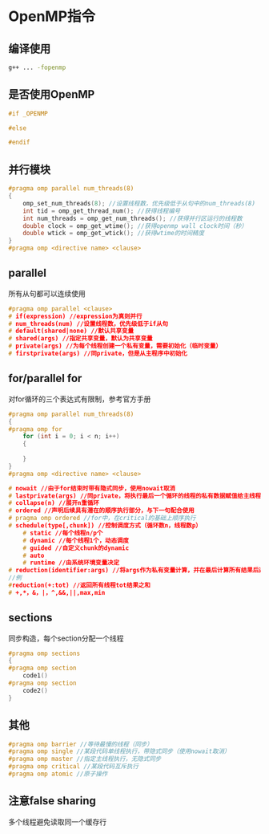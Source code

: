 # OpenMP指令

## 编译使用

```bash
g++ ... -fopenmp
```

## 是否使用OpenMP

```c++
#if _OPENMP

#else

#endif
```

## 并行模块

```c++
#pragma omp parallel num_threads(8)
{
    omp_set_num_threads(8); //设置线程数，优先级低于从句中的num_threads(8)
    int tid = omp_get_thread_num(); //获得线程编号
    int num_threads = omp_get_num_threads(); //获得并行区运行的线程数
    double clock = omp_get_wtime(); //获得openmp wall clock时间（秒）
    double wtick = omp_get_wtick(); //获得wtime的时间精度
}
#pragma omp <directive name> <clause>
```

## parallel

所有从句都可以连续使用

```c++
#pragma omp parallel <clause>
# if(expression) //expression为真则并行
# num_threads(num) //设置线程数，优先级低于if从句
# default(shared|none) //默认共享变量
# shared(args) //指定共享变量，默认为共享变量
# private(args) //为每个线程创建一个私有变量，需要初始化（临时变量）
# firstprivate(args) //同private，但是从主程序中初始化
```

## for/parallel for

对for循环的三个表达式有限制，参考官方手册

```c++
#pragma omp parallel num_threads(8)
{
#pragma omp for 
    for (int i = 0; i < n; i++)
    {
        
    }
}
#pragma omp <directive name> <clause>

# nowait //由于for结束时带有隐式同步，使用nowait取消
# lastprivate(args) //同private，将执行最后一个循环的线程的私有数据赋值给主线程变量
# collapse(n) //展开n重循环
# ordered //声明后续具有潜在的顺序执行部分，与下一句配合使用
# pragma omp ordered //for中，在critical的基础上顺序执行
# schedule(type[,chunk]) //控制调度方式（循环数n，线程数p）
	# static //每个线程n/p个
	# dynamic //每个线程1个，动态调度
	# guided //自定义chunk的dynamic
	# auto
	# runtime //由系统环境变量决定
# reduction(identifier:args) //将args作为私有变量计算，并在最后计算所有结果后返回
//例
#reduction(+:tot) //返回所有线程tot结果之和
# +,*，&，|，^,&&,||,max,min
```

## sections

同步构造，每个section分配一个线程

```c++
#pragma omp sections
{
#pragma omp section
    code1()
#pragma omp section
    code2()
}
```

## 其他

```c++
#pragma omp barrier //等待最慢的线程（同步）
#pragma omp single //某段代码单线程执行，带隐式同步（使用nowait取消）
#pragma omp master //指定主线程执行，无隐式同步
#pragma omp critical //某段代码互斥执行
#pragma omp atomic //原子操作
```

## 注意false sharing

多个线程避免读取同一个缓存行
